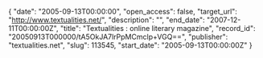 {
  "date": "2005-09-13T00:00:00", 
  "open_access": false, 
  "target_url": "http://www.textualities.net/", 
  "description": "", 
  "end_date": "2007-12-11T00:00:00Z", 
  "title": "Textualities : online literary magazine", 
  "record_id": "20050913T000000/tA5OkJA7lrPpMCmclp+VGQ==", 
  "publisher": "textualities.net", 
  "slug": 113545, 
  "start_date": "2005-09-13T00:00:00Z"
}

